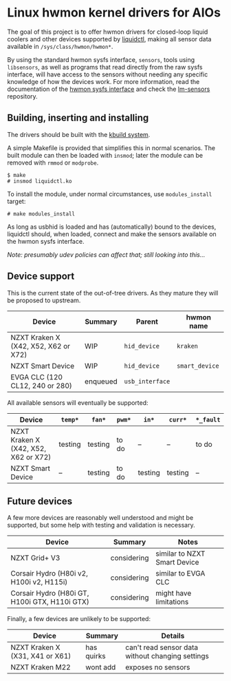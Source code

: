 #  Linux hwmon kernel drivers for AIOs

The goal of this project is to offer hwmon drivers for closed-loop liquid
coolers and other devices supported by [liquidctl], making all sensor data
available in `/sys/class/hwmon/hwmon*`.

By using the standard hwmon sysfs interface, `sensors`, tools using
`libsensors`, as well as programs that read directly from the raw sysfs
interface, will have access to the sensors without needing any specific
knowledge of how the devices work.  For more information, read the
documentation of the [hwmon sysfs interface] and check the [lm-sensors]
repository.

## Building, inserting and installing

The drivers should be built with the [kbuild
system](https://github.com/torvalds/linux/blob/master/Documentation/kbuild/modules.txt).

A simple Makefile is provided that simplifies this in normal scenarios.  The
built module can then be loaded with `insmod`; later the module can be removed
with `rmmod` or `modprobe`.

```
$ make
# insmod liquidctl.ko
```

To install the module, under normal circumstances, use `modules_install`
target:

```
# make modules_install
```

As long as usbhid is loaded and has (automatically) bound to the devices,
liquidctl should, when loaded, connect and make the sensors available on the
hwmon sysfs interface.

_Note: presumably udev policies can affect that; still looking into this..._

## Device support

This is the current state of the out-of-tree drivers.  As they mature they will
be proposed to upstream.

| Device | Summary | Parent | hwmon name |
| --- | --- | --- | --- |
| NZXT Kraken X (X42, X52, X62 or X72) | WIP | `hid_device` | `kraken` |
| NZXT Smart Device | WIP | `hid_device` | `smart_device` |
| EVGA CLC (120 CL12, 240 or 280) | enqueued | `usb_interface` ||

All available sensors will eventually be supported:

| Device | `temp*` | `fan*` | `pwm*` | `in*` | `curr*` | `*_fault` |
| --- | --- | --- | --- | --- | --- | --- |
| NZXT Kraken X (X42, X52, X62 or X72) | testing | testing | to do | – | – | to do |
| NZXT Smart Device | – | testing | to do | testing | testing | – |

## Future devices

A few more devices are reasonably well understood and might be supported,
but some help with testing and validation is necessary.

| Device | Summary | Notes |
| --- | --- | --- |
| NZXT Grid+ V3 | considering | similar to NZXT Smart Device |
| Corsair Hydro (H80i v2, H100i v2, H115i) | considering | similar to EVGA CLC |
| Corsair Hydro (H80i GT, H100i GTX, H110i GTX) | considering | might have limitations |

Finally, a few devices are unlikely to be supported:

| Device | Summary | Details |
| --- | --- | --- |
| NZXT Kraken X (X31, X41 or X61) | has quirks | can't read sensor data without changing settings |
| NZXT Kraken M22 | wont add | exposes no sensors |

[liquidctl]: https://github.com/jonasmalacofilho/liquidctl
[hwmon sysfs interface]: https://www.kernel.org/doc/Documentation/hwmon/sysfs-interface
[lm-sensors]: https://github.com/lm-sensors/lm-sensors

